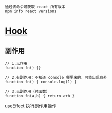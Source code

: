 ```
通过该命令可获取 react 所有版本
npm info react versions
```
# [Hook](https://zh-hans.reactjs.org/docs/hooks-intro.html)

## 副作用
```
// 1.无作用
function fn() {}

// 2.有副作用：不知道 console 哪里来的，可能出现意外
function fn() { console.log(1) }

// 3.无副作用（纯函数）
function fn(a,b) { return a+b }
```
useEffect 执行副作用操作
